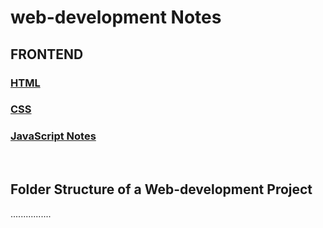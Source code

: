 # web-development Notes


## FRONTEND
### [HTML](https://github.com/saif-mal1k/web-development/tree/main/HTML "click to open C notes") 
### [CSS](https://github.com/saif-mal1k/web-development/tree/main/CSS "click to open md syntax notes") 
### [JavaScript Notes](https://github.com/saif-mal1k/web-development/tree/main/JavaScript "click to open JavaScript notes")

<!--
## BACKEND
### [DJANGO](https://github.com/saif-mal1k/web-development/tree/main/DJANGO "click to open C notes") 

## operations

-->

<br/>

## Folder Structure of a Web-development Project
................




